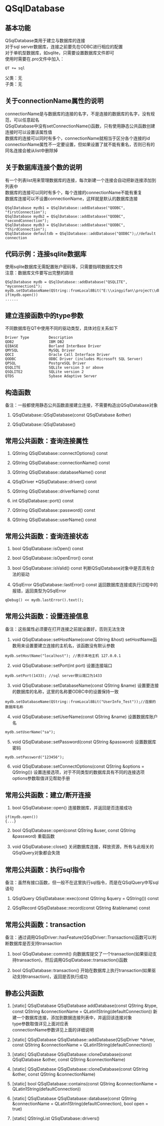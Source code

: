 # QSqlDatabase

## 基本功能
QSqlDatabase类用于建立与数据库的连接  
对于sql server数据库，连接之前要先在ODBC进行相应的配置  
对于单机型数据库，如sqlite，只需要设置数据库文件即可  
使用时需要在.pro文件中加入：  
```
QT += sql
```
父类：无  
子类：无  


## 关于connectionName属性的说明
connectionName是与数据库的连接的名字，不是连接的数据库的名字，没有规范，可以任意起名  
QSqlDatabase中没有setConnectionName()函数，只有使用静态公共函数创建连接时可以设置该属性值  
数据库的连接可以同时有多个，connectionName就相当于区分各个连接的id  
connectionName属性不一定要设置，但如果设置了就不能有重名，否则已有的同名连接会被从list中删除掉  


## 关于数据库连接个数的说明
有一个列表list用来管理数据库的连接，每次新建一个连接会自动把新连接添加到列表中  
数据库的连接可以同时有多个，每个连接的connectionName不能有重复  
数据库连接可以不设置connectionName，这样就是默认的数据库连接  
```
QSqlDatabase mydb1 = QSqlDatabase::addDatabase("QODBC", "firstConnection");
QSqlDatabase mydb2 = QSqlDatabase::addDatabase("QODBC", "secondConnection");
QSqlDatabase mydb3 = QSqlDatabase::addDatabase("QODBC", "thirdConnection");
QSqlDatabase defaultdb = QSqlDatabase::addDatabase("QODBC");//default connection
```


## 代码示例：连接sqlite数据库
使用sqlite数据库无需配置账户密码等，只需要指明数据库文件  
注意：数据库文件要写出完整的路径  
```
QSqlDatabase mydb = QSqlDatabase::addDatabase("QSQLITE", "myconnection1");
mydb.setDatabaseName(QString::fromLocal8Bit("E:\\xingyifan\\project\\db_file\\card_reader.db"));
if(mydb.open())
......
```


## 建立连接函数中的type参数
不同数据库在QT中使用不同的驱动类型，具体对应关系如下
```
Driver Type			Description
QDB2				IBM DB2
QIBASE				Borland InterBase Driver
QMYSQL				MySQL Driver
QOCI				Oracle Call Interface Driver
QODBC				ODBC Driver (includes Microsoft SQL Server)
QPSQL				PostgreSQL Driver
QSQLITE				SQLite version 3 or above
QSQLITE2			SQLite version 2
QTDS				Sybase Adaptive Server
```


## 构造函数
备注：一般都使用静态公共函数直接建立连接，不需要构造出QSqlDatabase对象
1. QSqlDatabase::QSqlDatabase(const QSqlDatabase &other)

2. QSqlDatabase::QSqlDatabase()


## 常用公共函数：查询连接属性
1. QString QSqlDatabase::connectOptions() const

2. QString QSqlDatabase::connectionName() const

3. QString QSqlDatabase::databaseName() const

4. QSqlDriver \*QSqlDatabase::driver() const

5. QString QSqlDatabase::driverName() const

6. int QSqlDatabase::port() const

7. QString QSqlDatabase::password() const

8. QString QSqlDatabase::userName() const


## 常用公共函数：查询连接状态
1. bool QSqlDatabase::isOpen() const

2. bool QSqlDatabase::isOpenError() const

3. bool QSqlDatabase::isValid() const
判断QSqlDatabase对象中是否具有合法的驱动  

4. QSqlError QSqlDatabase::lastError() const
返回数据库连接或执行过程中的报错，返回类型为QSqlError  
```
qDebug() << mydb.lastError().text();
```


## 常用公共函数：设置连接信息
备注：这些属性必须要在打开连接之前就设置好，否则无法生效  
1. void QSqlDatabase::setHostName(const QString &host)
setHostName函数用来设置要建立连接的主机名，该函数没有默认参数  
```
mydb.setHostName("localhost"); //表示本地主机 127.0.0.1
```

2. void QSqlDatabase::setPort(int port)
设置连接端口  
```
mydb.setPort(1433); //sql server默认端口为1433
```

3. void QSqlDatabase::setDatabaseName(const QString &name)
设置要连接的数据库的名称，这里的名称要ODBC中的设置保持一致  
```
mydb.setDatabaseName(QString::fromLocal8Bit("UserInfo_Test"));//连接的数据库名称
```

4. void QSqlDatabase::setUserName(const QString &name)
设置数据库账户名  
```
mydb.setUserName("sa");
```

5. void QSqlDatabase::setPassword(const QString &password)
设置数据库密码  
```
mydb.setPassword("123456");
```

6. void QSqlDatabase::setConnectOptions(const QString &options = QString())
设置连接选项，对于不同类型的数据库具有不同的连接选项  
options参数取值详见帮助手册  


## 常用公共函数：建立/断开连接
1. bool QSqlDatabase::open()
连接数据库，并返回是否连接成功  
```
if(mydb.open())
{...}
```

2. bool QSqlDatabase::open(const QString &user, const QString &password)
重载函数  

3. void QSqlDatabase::close()
关闭数据库连接，释放资源，所有与此相关的QSqlQuery对象都会失效  


## 常用公共函数：执行sql指令
备注：虽然有接口函数，但一般不在这里执行sql指令，而是在QSqlQuery中写sql语句
1. QSqlQuery QSqlDatabase::exec(const QString &query = QString()) const

2. QSqlRecord QSqlDatabase::record(const QString &tablename) const


## 常用公共函数：transaction
备注：通过调用QSqlDriver::hasFeature(QSqlDriver::Transactions)函数可以判断数据库是否支持transaction
1. bool QSqlDatabase::commit()
向数据库提交了一个transaction(如果驱动支持transaction)，然后调用QSqlDatabase::transaction()函数

2. bool QSqlDatabase::transaction()
开始在数据库上执行transaction(如果驱动支持transaction)，返回是否执行成功


## 静态公共函数
1. [static] QSqlDatabase QSqlDatabase addDatabase(const QString &type, const QString &connectionName = QLatin1String(defaultConnection))
新建一个数据库连接，添加到数据连接列表中，并返回该连接对象  
type参数取值详见上面对应表  
connectionName参数详见上面的详细说明  

2. [static] QSqlDatabase QSqlDatabase::addDatabase(QSqlDriver \*driver, const QString &connectionName = QLatin1String(defaultConnection))

3. [static] QSqlDatabase QSqlDatabase::cloneDatabase(const QSqlDatabase &other, const QString &connectionName)

4. [static] QSqlDatabase QSqlDatabase::cloneDatabase(const QString &other, const QString &connectionName)

5. [static] bool QSqlDatabase::contains(const QString &connectionName = QLatin1String(defaultConnection))

6. [static] QSqlDatabase QSqlDatabase::database(const QString &connectionName = QLatin1String(defaultConnection), bool open = true)

7. [static] QStringList QSqlDatabase::drivers()

